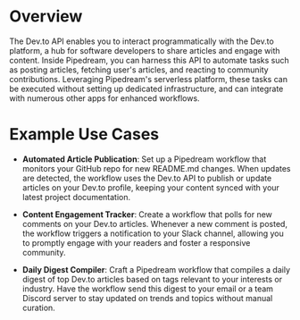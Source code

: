 # Overview

The Dev.to API enables you to interact programmatically with the Dev.to platform, a hub for software developers to share articles and engage with content. Inside Pipedream, you can harness this API to automate tasks such as posting articles, fetching user's articles, and reacting to community contributions. Leveraging Pipedream's serverless platform, these tasks can be executed without setting up dedicated infrastructure, and can integrate with numerous other apps for enhanced workflows.

# Example Use Cases

- **Automated Article Publication**: Set up a Pipedream workflow that monitors your GitHub repo for new README.md changes. When updates are detected, the workflow uses the Dev.to API to publish or update articles on your Dev.to profile, keeping your content synced with your latest project documentation.

- **Content Engagement Tracker**: Create a workflow that polls for new comments on your Dev.to articles. Whenever a new comment is posted, the workflow triggers a notification to your Slack channel, allowing you to promptly engage with your readers and foster a responsive community.

- **Daily Digest Compiler**: Craft a Pipedream workflow that compiles a daily digest of top Dev.to articles based on tags relevant to your interests or industry. Have the workflow send this digest to your email or a team Discord server to stay updated on trends and topics without manual curation.
